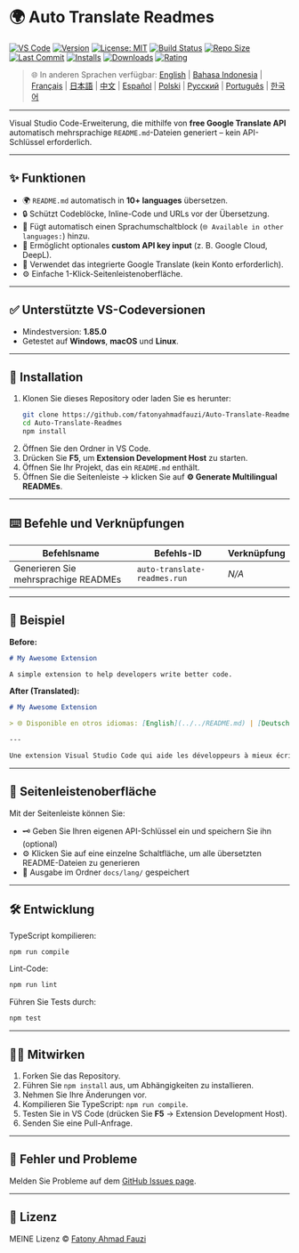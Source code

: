 # 🌍 Auto Translate Readmes

[![VS Code](https://img.shields.io/badge/VS%20Code-1.85.0+-blue.svg)](https://code.visualstudio.com/)
[![Version](https://img.shields.io/github/v/release/fatonyahmadfauzi/Auto-Translate-Readmes?color=blue.svg)](https://github.com/fatonyahmadfauzi/Auto-Translate-Readmes/releases)
[![License: MIT](https://img.shields.io/github/license/fatonyahmadfauzi/Auto-Translate-Readmes?color=green.svg)](../../LICENSE)
[![Build Status](https://github.com/fatonyahmadfauzi/Auto-Translate-Readmes/actions/workflows/main.yml/badge.svg)](https://github.com/fatonyahmadfauzi/Auto-Translate-Readmes/actions)
[![Repo Size](https://img.shields.io/github/repo-size/fatonyahmadfauzi/Auto-Translate-Readmes?color=yellow.svg)](https://github.com/fatonyahmadfauzi/Auto-Translate-Readmes)
[![Last Commit](https://img.shields.io/github/last-commit/fatonyahmadfauzi/Auto-Translate-Readmes?color=brightgreen.svg)](https://github.com/fatonyahmadfauzi/Auto-Translate-Readmes/commits/main)
[![Installs](https://vsmarketplacebadges.dev/installs-short/fatonyahmadfauzi.auto-translate-readmes.svg)](https://marketplace.visualstudio.com/items?itemName=fatonyahmadfauzi.auto-translate-readmes)
[![Downloads](https://vsmarketplacebadges.dev/downloads-short/fatonyahmadfauzi.auto-translate-readmes.svg)](https://marketplace.visualstudio.com/items?itemName=fatonyahmadfauzi.auto-translate-readmes)
[![Rating](https://vsmarketplacebadges.dev/rating-short/fatonyahmadfauzi.auto-translate-readmes.svg)](https://marketplace.visualstudio.com/items?itemName=fatonyahmadfauzi.auto-translate-readmes)

> 🌐 In anderen Sprachen verfügbar: [English](../../README.md) | [Bahasa Indonesia](README-ID.md) | [Français](README-FR.md) | [日本語](README-JP.md) | [中文](README-ZH.md) | [Español](README-ES.md) | [Polski](README-PL.md) | [Русский](README-RU.md) | [Português](README-PT.md) | [한국어](README-KO.md)

---

Visual Studio Code-Erweiterung, die mithilfe von **free Google Translate API** automatisch mehrsprachige `README.md`-Dateien generiert – kein API-Schlüssel erforderlich.

---

## ✨ Funktionen

- 🌍 `README.md` automatisch in **10+ languages** übersetzen.
- 🔒 Schützt Codeblöcke, Inline-Code und URLs vor der Übersetzung.
- 💬 Fügt automatisch einen Sprachumschaltblock (`🌐 Available in other languages:`) hinzu.
- 💾 Ermöglicht optionales **custom API key input** (z. B. Google Cloud, DeepL).
- 🧠 Verwendet das integrierte Google Translate (kein Konto erforderlich).
- ⚙️ Einfache 1-Klick-Seitenleistenoberfläche.

---

## ✅ Unterstützte VS-Codeversionen

- Mindestversion: **1.85.0**
- Getestet auf **Windows**, **macOS** und **Linux**.

---

## 🧩 Installation

1. Klonen Sie dieses Repository oder laden Sie es herunter:
   ```bash
   git clone https://github.com/fatonyahmadfauzi/Auto-Translate-Readmes.git
   cd Auto-Translate-Readmes
   npm install
   ```
2. Öffnen Sie den Ordner in VS Code.
3. Drücken Sie **F5**, um **Extension Development Host** zu starten.
4. Öffnen Sie Ihr Projekt, das ein `README.md` enthält.
5. Öffnen Sie die Seitenleiste → klicken Sie auf **⚙️ Generate Multilingual READMEs**.

---

## ⌨️ Befehle und Verknüpfungen

| Befehlsname | Befehls-ID | Verknüpfung |
| ----------------------------- | ---------------------------- | -------- |
| Generieren Sie mehrsprachige READMEs | `auto-translate-readmes.run` | _N/A_ |

---

## 🧠 Beispiel

**Before:**

```md
# My Awesome Extension

A simple extension to help developers write better code.
```

**After (Translated):**

```md
# My Awesome Extension

> 🌐 Disponible en otros idiomas: [English](../../README.md) | [Deutsch](README-DE.md) | [Français](README-FR.md)

---

Une extension Visual Studio Code qui aide les développeurs à mieux écrire du code.
```

---

## 🧠 Seitenleistenoberfläche

Mit der Seitenleiste können Sie:

- 🗝️ Geben Sie Ihren eigenen API-Schlüssel ein und speichern Sie ihn (optional)
- ⚙️ Klicken Sie auf eine einzelne Schaltfläche, um alle übersetzten README-Dateien zu generieren
- 📁 Ausgabe im Ordner `docs/lang/` gespeichert

---

## 🛠️ Entwicklung

TypeScript kompilieren:

```bash
npm run compile
```

Lint-Code:

```bash
npm run lint
```

Führen Sie Tests durch:

```bash
npm test
```

---

## 🧑‍💻 Mitwirken

1. Forken Sie das Repository.
2. Führen Sie `npm install` aus, um Abhängigkeiten zu installieren.
3. Nehmen Sie Ihre Änderungen vor.
4. Kompilieren Sie TypeScript: `npm run compile`.
5. Testen Sie in VS Code (drücken Sie **F5** → Extension Development Host).
6. Senden Sie eine Pull-Anfrage.

---

## 🐞 Fehler und Probleme

Melden Sie Probleme auf dem [GitHub Issues page](https://github.com/fatonyahmadfauzi/Auto-Translate-Readmes/issues).

---

## 🧾 Lizenz

MEINE Lizenz © [Fatony Ahmad Fauzi](../../LICENSE)
